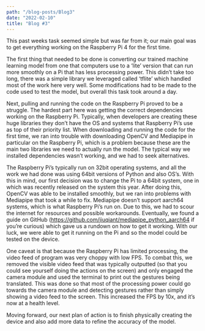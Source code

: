 ```yaml
---
path: "/blog-posts/Blog3"
date: "2022-02-10"
title: "Blog #3"
---
```


This past weeks task seemed simple but was far from it; our main goal was to get everything working on the Raspberry Pi 4 for the first time. 

The first thing that needed to be done is converting our trained machine learning model from one that computers use to a ‘lite’ version that can run more smoothly on a Pi that has less processing power. This didn’t take too long, there was a simple library we leveraged called ‘tflite’ which handled most of the work here very well. Some modifications had to be made to the code used to test the model, but overall this task took around a day.

Next, pulling and running the code on the Raspberry Pi proved to be a struggle. The hardest part here was getting the correct dependencies working on the Raspberry Pi. Typically, when developers are creating these huge libraries they don’t have the OS and systems that Raspberry Pi’s use as top of their priority list. When downloading and running the code for the first time, we ran into trouble with downloading OpenCV and Mediapipe in particular on the Raspberry Pi, which is a problem because these are the main two libraries we need to actually run the model. The typical way we installed dependencies wasn’t working, and we had to seek alternatives.

The Raspberry Pi’s typically run on 32bit operating systems, and all the work we had done was using 64bit versions of Python and also OS’s. With this in mind, our first decision was to change the Pi to a 64bit system, one in which was recently released on the system this year. After doing this, OpenCV was able to be installed smoothly, but we ran into problems with Mediapipe that took a while to fix. Mediapipe doesn’t support aarch64 systems, which is what Raspberry Pi’s run on. Due to this, we had to scour the internet for resources and possible workarounds. Eventually, we found a guide on GitHub (https://github.com/jiuqiant/mediapipe_python_aarch64 if you’re curious) which gave us a rundown on how to get it working. With our luck, we were able to get it running on the Pi and so the model could be tested on the device.

One caveat is that because the Raspberry Pi has limited processing, the video feed of program was very choppy with low FPS. To combat this, we removed the visible video feed that was typically outputted (so that you could see yourself doing the actions on the screen) and only engaged the camera module and used the terminal to print out the gestures being translated. This was done so that most of the processing power could go towards the camera module and detecting gestures rather than simply showing a video feed to the screen. This increased the FPS by 10x, and it’s now at a health level. 

Moving forward, our next plan of action is to finish physically creating the device and also add more data to refine the accuracy of the model.
